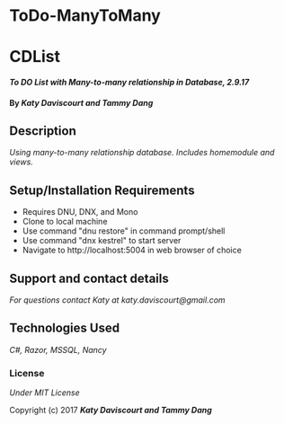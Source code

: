 # ToDo-ManyToMany

# CDList


#### _To DO List with Many-to-many relationship in Database, 2.9.17_

#### By _**Katy Daviscourt and Tammy Dang**_

## Description

_Using many-to-many relationship database. Includes homemodule and views._

## Setup/Installation Requirements

* Requires DNU, DNX, and Mono
* Clone to local machine
* Use command "dnu restore" in command prompt/shell
* Use command "dnx kestrel" to start server
* Navigate to http://localhost:5004 in web browser of choice

## Support and contact details

_For questions contact Katy at katy.daviscourt@gmail.com_

## Technologies Used

_C#, Razor, MSSQL, Nancy_

### License

*Under MIT License*

Copyright (c) 2017 **_Katy Daviscourt and Tammy Dang_**
